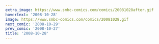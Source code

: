 ```yaml
---
extra_image: https://www.smbc-comics.com/comics/20081028after.gif
hovertext: '2008-10-28'
image: https://www.smbc-comics.com/comics/20081028.gif
next_comic: '2008-10-29'
prev_comic: '2008-10-27'
title: '2008-10-28'
---
```


